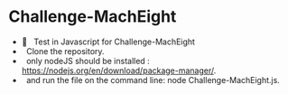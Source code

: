 # Challenge-MachEight

- 🔭 &nbsp; Test in Javascript for Challenge-MachEight
-  &nbsp; Clone the repository.
-  &nbsp; only nodeJS should be installed : https://nodejs.org/en/download/package-manager/.
-  &nbsp; and run the file on the command line: node Challenge-MachEight.js.
